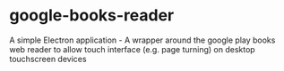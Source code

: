 # google-books-reader

A simple Electron application - A wrapper around the google play books web reader to allow touch interface (e.g. page turning) on desktop touchscreen devices
